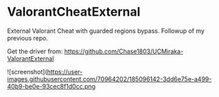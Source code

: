 # ValorantCheatExternal

External Valorant Cheat with guarded regions bypass.
Followup of my previous repo.

Get the driver from: https://github.com/Chase1803/UCMiraka-ValorantExternal


![screenshot](https://user-images.githubusercontent.com/70964202/185096142-3dd6e75e-a499-40b9-be0e-93cec8f1d0cc.png
